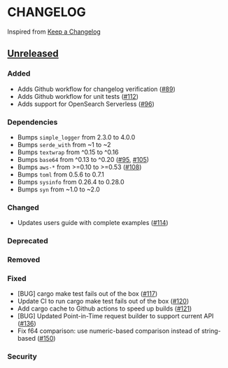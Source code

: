 # CHANGELOG
Inspired from [Keep a Changelog](https://keepachangelog.com/en/1.0.0/)

## [Unreleased]

### Added
- Adds Github workflow for changelog verification ([#89](https://github.com/opensearch-project/opensearch-rs/pull/89))
- Adds Github workflow for unit tests ([#112](https://github.com/opensearch-project/opensearch-rs/pull/112))
- Adds support for OpenSearch Serverless ([#96](https://github.com/opensearch-project/opensearch-rs/pull/96))

### Dependencies
- Bumps `simple_logger` from 2.3.0 to 4.0.0
- Bumps `serde_with` from ~1 to ~2
- Bumps `textwrap` from ^0.15 to ^0.16
- Bumps `base64` from ^0.13 to ^0.20 ([#95](https://github.com/opensearch-project/opensearch-rs/pull/95), [#105](https://github.com/opensearch-project/opensearch-rs/pull/105))
- Bumps `aws-*` from >=0.10 to >=0.53 ([#108](https://github.com/opensearch-project/opensearch-rs/pull/108))
- Bumps `toml` from 0.5.6 to 0.7.1
- Bumps `sysinfo` from 0.26.4 to 0.28.0
- Bumps `syn` from ~1.0 to ~2.0

### Changed
- Updates users guide with complete examples ([#114](https://github.com/opensearch-project/opensearch-rs/pull/114))

### Deprecated

### Removed

### Fixed
- [BUG] cargo make test fails out of the box ([#117](https://github.com/opensearch-project/opensearch-rs/pull/117))
- Update CI to run cargo make test fails out of the box ([#120](https://github.com/opensearch-project/opensearch-rs/pull/120))
- Add cargo cache to Github actions to speed up builds ([#121](https://github.com/opensearch-project/opensearch-rs/pull/121))
- [BUG] Updated Point-in-Time request builder to support current API ([#136](https://github.com/opensearch-project/opensearch-rs/pull/136))
- Fix f64 comparison: use numeric-based comparison instead of string-based ([#150](https://github.com/opensearch-project/opensearch-rs/pull/150))

### Security

[Unreleased]: https://github.com/opensearch-project/opensearch-rs/compare/2.0...HEAD
